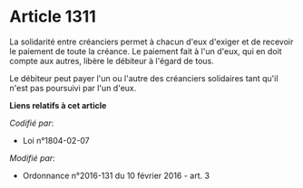 # Article 1311

La solidarité entre créanciers permet à chacun d'eux d'exiger et de recevoir le paiement de toute la créance. Le paiement
fait à l'un d'eux, qui en doit compte aux autres, libère le débiteur à l'égard de tous. 

Le débiteur peut payer l'un ou l'autre des créanciers solidaires tant qu'il n'est pas poursuivi par l'un d'eux.

**Liens relatifs à cet article**

_Codifié par_:

  - Loi n°1804-02-07

_Modifié par_:

  - Ordonnance n°2016-131 du 10 février 2016 - art. 3
